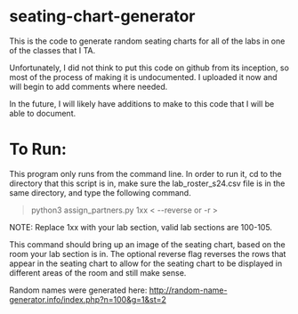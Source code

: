 # seating-chart-generator
This is the code to generate random seating charts for all of the labs in one of the classes that I TA.

Unfortunately, I did not think to put this code on github from its inception, so most of the process
of making it is undocumented. I uploaded it now and will begin to add comments where needed.

In the future, I will likely have additions to make to this code that I will be able to document.

# To Run:
This program only runs from the command line. In order to run it, cd to the directory
that this script is in, make sure the lab_roster_s24.csv file is in the same directory,
and type the following command.

> python3 assign_partners.py 1xx < --reverse or -r >

NOTE: Replace 1xx with your lab section, valid lab sections are 100-105. 

This command should bring up an image of the seating chart, based on the room your lab section
is in. The optional reverse flag reverses the rows that appear in the seating chart to allow for the 
seating chart to be displayed in different areas of the room and still make sense.

Random names were generated here: http://random-name-generator.info/index.php?n=100&g=1&st=2
